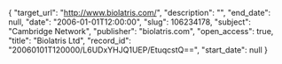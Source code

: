 {
  "target_url": "http://www.biolatris.com/", 
  "description": "", 
  "end_date": null, 
  "date": "2006-01-01T12:00:00", 
  "slug": 106234178, 
  "subject": "Cambridge Network", 
  "publisher": "biolatris.com", 
  "open_access": true, 
  "title": "Biolatris Ltd", 
  "record_id": "20060101T120000/L6UDxYHJQ1UEP/EtuqcstQ==", 
  "start_date": null
}

